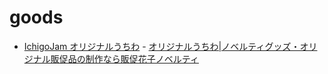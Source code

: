 # goods
 
- [IchigoJam オリジナルうちわ](uchiwa/) - [オリジナルうちわ|ノベルティグッズ・オリジナル販促品の制作なら販促花子ノベルティ](https://hi-ad.jp/products/detail/T100100103)
